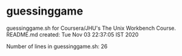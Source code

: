 # guessinggame
guessinggame.sh for Coursera/JHU's The Unix Workbench Course.
README.md created: Tue Nov 03 22:37:05 IST 2020

Number of lines in guessinggame.sh: 26
